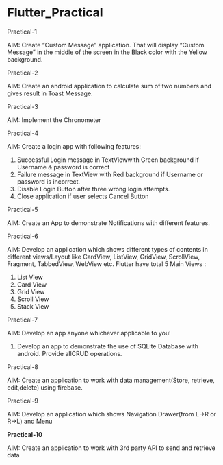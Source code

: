 # Flutter_Practical

Practical-1

AIM: Create “Custom Message” application. That will display “Custom Message” in the middle of the screen in the Black color with the Yellow background.

Practical-2

AIM: Create an android application to calculate sum of two numbers and gives result in Toast Message.

Practical-3

AIM: Implement the Chronometer

Practical-4

AIM: Create a login app with following features:
1. Successful Login message in TextViewwith Green background if Username & password is correct
2. Failure message in TextView with Red background if Username or password is incorrect.
3. Disable Login Button after three wrong login attempts.
4. Close application if user selects Cancel Button

Practical-5

AIM: Create an App to demonstrate Notifications with different features.

Practical-6

AIM: Develop an application which shows different types of contents in different views/Layout 
like CardView, ListView, GridView, ScrollView, Fragment, TabbedView, WebView etc.
Flutter have total 5 Main Views :
1. List View
2. Card View
3. Grid View
4. Scroll View
5. Stack View

Practical-7

AIM: Develop an app anyone whichever applicable to you!
1. Develop an app to demonstrate the use of SQLite Database with android. Provide allCRUD operations.

Practical-8

AIM: Create an application to work with data management(Store, retrieve, edit,delete) using firebase.

Practical-9

AIM: Develop an application which shows Navigation Drawer(from L->R or R->L) and Menu

**Practical-10**

AIM: Create an application to work with 3rd party API to send and retrieve data


